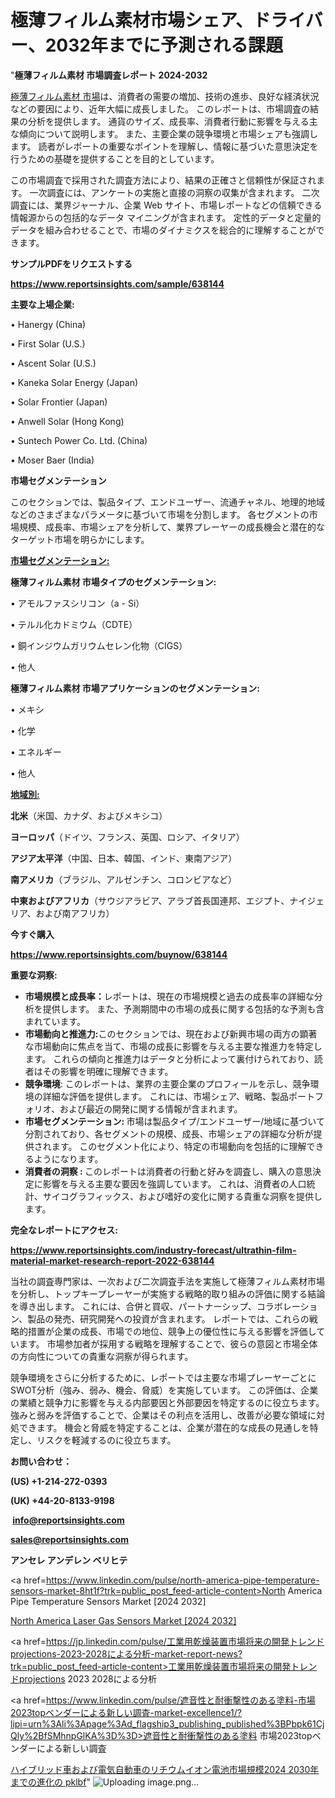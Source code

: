 # 極薄フィルム素材市場シェア、ドライバー、2032年までに予測される課題

"<strong>極薄フィルム素材 市場調査レポート 2024-2032</strong>

<a href=https://www.reportsinsights.com/sample/638144>極薄フィルム素材 市場</a>は、消費者の需要の増加、技術の進歩、良好な経済状況などの要因により、近年大幅に成長しました。 このレポートは、市場調査の結果の分析を提供します。 通貨のサイズ、成長率、消費者行動に影響を与える主な傾向について説明します。 また、主要企業の競争環境と市場シェアも強調します。 読者がレポートの重要なポイントを理解し、情報に基づいた意思決定を行うための基礎を提供することを目的としています。

この市場調査で採用された調査方法により、結果の正確さと信頼性が保証されます。 一次調査には、アンケートの実施と直接の洞察の収集が含まれます。 二次調査には、業界ジャーナル、企業 Web サイト、市場レポートなどの信頼できる情報源からの包括的なデータ マイニングが含まれます。 定性的データと定量的データを組み合わせることで、市場のダイナミクスを総合的に理解することができます。

<strong><b>サンプルPDFをリクエストする</b></strong>

<a href=https://www.reportsinsights.com/sample/638144><strong><u>https://www.reportsinsights.com/sample/638144</u></strong></a>

<strong>主要な上場企業:</strong>

• Hanergy (China)

• First Solar (U.S.)

• Ascent Solar (U.S.)

• Kaneka Solar Energy (Japan)

• Solar Frontier (Japan)

• Anwell Solar (Hong Kong)

• Suntech Power Co. Ltd. (China)

• Moser Baer (India)

<strong>市場セグメンテーション</strong>

このセクションでは、製品タイプ、エンドユーザー、流通チャネル、地理的地域などのさまざまなパラメータに基づいて市場を分割します。 各セグメントの市場規模、成長率、市場シェアを分析して、業界プレーヤーの成長機会と潜在的なターゲット市場を明らかにします。

<strong><u>市場セグメンテーション</u></strong><strong><u>:</u></strong>

<strong>極薄フィルム素材 市場タイプのセグメンテーション:</strong>

• アモルファスシリコン（a - Si）

• テルル化カドミウム（CDTE）

• 銅インジウムガリウムセレン化物（CIGS）

• 他人

<strong>極薄フィルム素材 市場アプリケーションのセグメンテーション:</strong>

• メキシ

• 化学

• エネルギー

• 他人

<strong><u>地域別</u></strong><strong><u>:</u></strong>

<strong>北米</strong>（米国、カナダ、およびメキシコ）

<strong>ヨーロッパ</strong>（ドイツ、フランス、英国、ロシア、イタリア）

<strong>アジア太平洋</strong>（中国、日本、韓国、インド、東南アジア）

<strong>南アメリカ</strong>（ブラジル、アルゼンチン、コロンビアなど）

<strong>中東およびアフリカ</strong>（サウジアラビア、アラブ首長国連邦、エジプト、ナイジェリア、および南アフリカ）

<strong>今すぐ購入</strong>

<a href=https://www.reportsinsights.com/buynow/638144><strong><u>https://www.reportsinsights.com/buynow/638144</u></strong></a>

<strong>重要な洞察:</strong>
<ul>
  <li><strong>市場規模と成長率：</strong>レポートは、現在の市場規模と過去の成長率の詳細な分析を提供します。 また、予測期間中の市場の成長に関する包括的な予測も含まれています。</li>
  <li><strong>市場動向と推進力:</strong>このセクションでは、現在および新興市場の両方の顕著な市場動向に焦点を当て、市場の成長に影響を与える主要な推進力を特定します。 これらの傾向と推進力はデータと分析によって裏付けられており、読者はその影響を明確に理解できます。</li>
  <li><strong>競争環境</strong>: このレポートは、業界の主要企業のプロフィールを示し、競争環境の詳細な評価を提供します。 これには、市場シェア、戦略、製品ポートフォリオ、および最近の開発に関する情報が含まれます。</li>
  <li><strong>市場セグメンテーション: </strong>市場は製品タイプ/エンドユーザー/地域に基づいて分割されており、各セグメントの規模、成長、市場シェアの詳細な分析が提供されます。 このセグメント化により、特定の市場動向を包括的に理解できるようになります。</li>
  <li><strong>消費者の洞察 : </strong>このレポートは消費者の行動と好みを調査し、購入の意思決定に影響を与える主要な要因を強調しています。 これは、消費者の人口統計、サイコグラフィックス、および嗜好の変化に関する貴重な洞察を提供します。</li>
</ul>
<strong>完全なレポートにアクセス:</strong>

<a href=https://www.reportsinsights.com/industry-forecast/ultrathin-film-material-market-research-report-2022-638144><strong><u><b>https://www.reportsinsights.com/industry-forecast/ultrathin-film-material-market-research-report-2022-638144</b></u></strong></a>

当社の調査専門家は、一次および二次調査手法を実施して極薄フィルム素材市場を分析し、トップキープレーヤーが実施する戦略的取り組みの評価に関する結論を導き出します。 これには、合併と買収、パートナーシップ、コラボレーション、製品の発売、研究開発への投資が含まれます。 レポートでは、これらの戦略的措置が企業の成長、市場での地位、競争上の優位性に与える影響を評価しています。 市場参加者が採用する戦略を理解することで、彼らの意図と市場全体の方向性についての貴重な洞察が得られます。

競争環境をさらに分析するために、レポートでは主要な市場プレーヤーごとにSWOT分析（強み、弱み、機会、脅威）を実施しています。 この評価は、企業の業績と競争力に影響を与える内部要因と外部要因を特定するのに役立ちます。 強みと弱みを評価することで、企業はその利点を活用し、改善が必要な領域に対処できます。 機会と脅威を特定することは、企業が潜在的な成長の見通しを特定し、リスクを軽減するのに役立ちます。

<strong>お問い合わせ：</strong>

<strong>(US) +1-214-272-0393</strong>

<strong>(UK) +44-20-8133-9198</strong>

<strong> </strong><a href=info@reportsinsights.com><strong><u>info@reportsinsights.com</u></strong></a>

<a href=sales@reportsinsights.com><strong><u>sales@reportsinsights.com</u></strong></a>

<strong>アンセレ アンデレン ベリヒテ</strong>

<a href=https://www.linkedin.com/pulse/north-america-pipe-temperature-sensors-market-8ht1f?trk=public_post_feed-article-content>North America Pipe Temperature Sensors Market [2024 2032]</a>

<a href=https://www.linkedin.com/pulse/north-america-laser-gas-sensors-market-guide-mg8if/>North America Laser Gas Sensors Market [2024 2032]</a>

<a href=https://jp.linkedin.com/pulse/工業用乾燥装置市場将来の開発トレンドprojections-2023-2028による分析-market-report-news?trk=public_post_feed-article-content>工業用乾燥装置市場将来の開発トレンドprojections 2023 2028による分析</a>

<a href=https://www.linkedin.com/pulse/遮音性と耐衝撃性のある塗料-市場2023topベンダーによる新しい調査-market-excellence1/?lipi=urn%3Ali%3Apage%3Ad_flagship3_publishing_published%3BPbpk61CjQly%2BfSMhnpGlKA%3D%3D>遮音性と耐衝撃性のある塗料 市場2023topベンダーによる新しい調査</a>

<a href=https://www.linkedin.com/pulse/ハイブリッド車および電気自動車のリチウムイオン電池市場規模2024-2030年までの進化の-pklbf/>ハイブリッド車および電気自動車のリチウムイオン電池市場規模2024 2030年までの進化の pklbf</a>"
![Uploading image.png…]()
